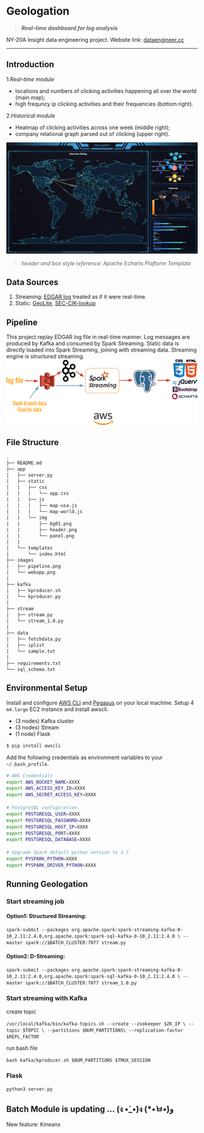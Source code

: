 # Geologation
> ***Real-time dashboard for log analysis***

NY-20A Insight data engineering project.
Website link: [dataengineer.cc](http://dataengineer.cc/)

***

## Introduction

1.*Real-time module* 
 - locations and numbers of clicking activities happening all over the world (main map);
 - high frequncy ip clicking activities and their frequencies (bottom right).

2.*Historical module* 
 - Heatmap of clicking activities across one week (middle right); 
 - company relational graph parsed out of clicking (upper right). 

![image](https://raw.githubusercontent.com/quas1009/EDGAR-access-analysis/master/images/webapp.png)
> *header and box style reference: Apache Echarts Plaftorm Template*

## Data Sources
  1. Streaming: [EDGAR log](https://www.sec.gov/dera/data/edgar-log-file-data-set.html) treated as if it were real-time.
  2. Static: [GeoLite](https://lite.ip2location.com/ip2location-lite), [SEC-CIK-lookup](https://www.sec.gov/Archives/edgar/cik-lookup-data.txt)

## Pipeline

This project replay EDGAR log file in real-time manner. Log messages are produced by Kafka and consumed by Spark Streaming. Static data is directly loaded into Spark Streaming, joining with streaming data. Streaming engine is structured streaming.
![](./images/pipeline.png)

## File Structure
```
.
├── README.md
├── app
│   ├── server.py
|   ├── static
|   |   ├── css
|   |   |   └── app.css
|   |   ├── js
|   |   |   ├── map-usa.js
|   |   |   └── map-world.js
|   |   └── img
|   |       ├── bg01.png
|   |       ├── header.png
|   |       └── panel.png
|   |
│   └── templates
│       └── index.html
├── images
│   ├── pipeline.png
│   └── webapp.png
|
├── kafka
│   ├── kproducer.sh
│   └── kproducer.py
|
├── stream
│   ├── stream.py
│   └── stream_1.0.py
|
├── data
|   ├── fetchdata.py
|   ├── iplist
|   └── sample.txt
|
├── requirements.txt
└── sql_schema.txt
```

## Environmental Setup
Install and configure [AWS CLI](https://aws.amazon.com/cli/) and [Pegasus](https://github.com/InsightDataScience/pegasus) on your local machine. Setup 4 `m4.large` EC2 instance and install awscli.

- (3 nodes) Kafka cluster
- (3 nodes) Stream
- (1 node) Flask

```bash
$ pip install awscli
```
Add the following credentials as environment variables to your `~/.bash_profile`.

```bash
# AWS Credentials
export AWS_BUCKET_NAME=XXXX
export AWS_ACCESS_KEY_ID=XXXX
export AWS_SECRET_ACCESS_KEY=XXXX

# PostgreSQL configuration
export POSTGRESQL_USER=XXXX
export POSTGRESQL_PASSWORD=XXXX
export POSTGRESQL_HOST_IP=XXXX
export POSTGRESQL_PORT=XXXX
export POSTGRESQL_DATABASE=XXXX

# Upgrade Spark default python version to 3.7
export PYSPARK_PYTHON=XXXX
export PYSPARK_DRIVER_PYTHON=XXXX
```

## Running Geologation
### Start streaming job
#### Option1: Structured Streaming:
`spark-submit --packages org.apache.spark:spark-streaming-kafka-0-10_2.11:2.4.0,org.apache.spark:spark-sql-kafka-0-10_2.11:2.4.0 \
              --master spark://$BATCH_CLUSTER:7077 stream.py`
#### Option2: D-Streaming:
`spark-submit --packages org.apache.spark:spark-streaming-kafka-0-10_2.11:2.4.0,org.apache.spark:spark-sql-kafka-0-10_2.11:2.4.0 \
              --master spark://$BATCH_CLUSTER:7077 stream_1.0.py`
### Start streaming with Kafka
create topic

`/usr/local/kafka/bin/kafka-topics.sh --create --zookeeper $ZK_IP \
                                      --topic $TOPIC \
                                      --partitions $NUM_PARTITIONS\
                                      --replication-factor $REPL_FACTOR`
                                      
run bash file

`bash kafka/kproducer.sh $NUM_PARTITIONS $TMUX_SESSION`
### Flask
`python3 server.py`

## Batch Module is updating ... (ง •̀_•́)ง (*•̀ㅂ•́)و
New feature: Kmeans
